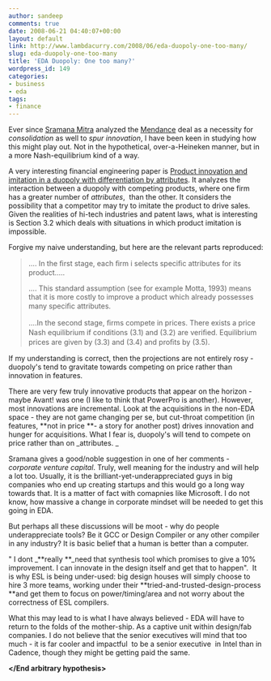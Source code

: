 ```yaml
---
author: sandeep
comments: true
date: 2008-06-21 04:40:07+00:00
layout: default
link: http://www.lambdacurry.com/2008/06/eda-duopoly-one-too-many/
slug: eda-duopoly-one-too-many
title: 'EDA Duopoly: One too many?'
wordpress_id: 149
categories:
- business
- eda
tags:
- finance
---
```


Ever since [Sramana Mitra](http://sramanamitra.com/2008/06/20/forbes-column-how-chip-toolmakers-can-survive/) analyzed the [Mendance](http://jab-semi.blogspot.com/2008/06/mendence-merger.html#links) deal as a necessity for _consolidation_ as well to _spur innovation_, I have been keen in studying how this might play out. Not in the hypothetical, over-a-Heineken manner, but in a more Nash-equilibrium kind of a way.

A very interesting financial engineering paper is [Product innovation and imitation in a duopoly with differentiation by attributes](http://ideas.repec.org/p/pse/psecon/2008-04.html). It analyzes the interaction between a duopoly with competing products, where one firm has a greater number of _attributes_,  than the other. It considers the possibility that a competitor may try to imitate the product to drive sales. Given the realities of hi-tech industries and patent laws, what is interesting is Section 3.2 which deals with situations in which product imitation is impossible.

Forgive my naive understanding, but here are the relevant parts reproduced:


<blockquote>.... In the ﬁrst stage, each ﬁrm i selects speciﬁc attributes for its product.....

.... This standard assumption (see for example Motta, 1993) means that it is more costly to improve a product which already possesses many speciﬁc attributes.

....In the second stage, ﬁrms compete in prices. There exists a price Nash equilibrium if conditions (3.1) and (3.2) are veriﬁed. Equilibrium prices are given by (3.3) and (3.4) and proﬁts by (3.5).</blockquote>


If my understanding is correct, then the projections are not entirely rosy - duopoly's tend to gravitate towards competing on price rather than innovation in features.

**<Start arbitrary hypothesis>**

There are very few truly innovative products that appear on the horizon - maybe Avant! was one (I like to think that PowerPro is another). However, most innovations are incremental. Look at the acquisitions in the non-EDA space - they are not game changing per se, but cut-throat competition (in features, **not in price **- a story for another post) drives innovation and hunger for acquisitions. What I fear is, duopoly's will tend to compete on price rather than on _attributes. _

Sramana gives a good/noble suggestion in one of her comments - _corporate venture capital_. Truly, well meaning for the industry and will help a lot too. Usually, it is the brilliant-yet-underappreciated guys in big companies who end up creating startups and this would go a long way towards that. It is a matter of fact with comapnies like Microsoft. I do not know, how massive a change in corporate mindset will be needed to get this going in EDA.

But perhaps all these discussions will be moot - why do people underappreciate tools? Be it GCC or Design Compiler or any other compiler in any industry? It is basic belief that a human is better than a computer.

" I dont _**really **_need that synthesis tool which promises to give a 10% improvement. I can innovate in the design itself and get that to happen".  It is why ESL is being under-used: big design houses will simply choose to hire 3 more teams, working under their **tried-and-trusted-design-process **and get them to focus on power/timing/area and not worry about the correctness of ESL compilers.

What this may lead to is what I have always believed - EDA will have to return to the folds of the mother-ship. As a captive unit within design/fab companies. I do not believe that the senior executives will mind that too much - it is far cooler and impactful  to be a senior executive  in Intel than in Cadence, though they might be getting paid the same.

**</End arbitrary hypothesis>**
